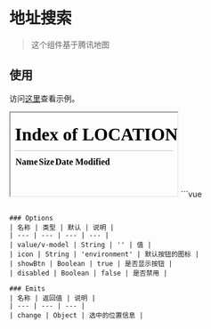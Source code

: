 <!--
 * @Description: 
 * @Autor: weiwei
 * @Date: 2021-06-24 08:36:53
 * @LastEditTime: 2021-06-25 17:25:14
 * @LastEditors: weiwei
-->
# 地址搜索
> 这个组件基于腾讯地图

## 使用
访问<a href="/#/addressSearch">这里</a>查看示例。
<iframe src="/#/addressSearch"></iframe>
```vue
<template>
  <div>
    <address-search @change="handleChange"></address-search>
  </div>
</template>

<script>
import { AddressSearch } from '@handday/components'
export default {
  name: 'AddressSearchs',
  components: {
    AddressSearch
  },
  methods: {
    handleChange(position) {
      console.log(position)
    }
  }
}
</script>

```

### Options
| 名称 | 类型 | 默认 | 说明 |
| --- | --- | --- | --- |
| value/v-model | String | '' | 值 |
| icon | String | 'environment' | 默认按钮的图标 |
| showBtn | Boolean | true | 是否显示按钮 |
| disabled | Boolean | false | 是否禁用 |

### Emits
| 名称 | 返回值 | 说明 |
| --- | --- | --- |
| change | Object | 选中的位置信息 |
